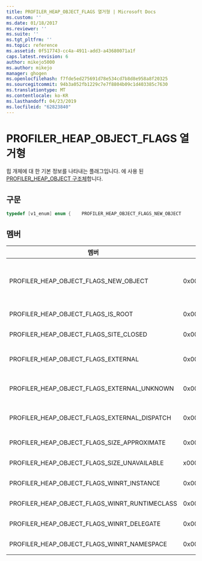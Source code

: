 ```yaml
---
title: PROFILER_HEAP_OBJECT_FLAGS 열거형 | Microsoft Docs
ms.custom: ''
ms.date: 01/18/2017
ms.reviewer: ''
ms.suite: ''
ms.tgt_pltfrm: ''
ms.topic: reference
ms.assetid: 0f517743-cc4a-4911-add3-a43680071a1f
caps.latest.revision: 6
author: mikejo5000
ms.author: mikejo
manager: ghogen
ms.openlocfilehash: f7fde5ed275691d78e534cd7b8d8e958a8f20325
ms.sourcegitcommit: 94b3a052fb1229c7e7f8804b09c1d403385c7630
ms.translationtype: MT
ms.contentlocale: ko-KR
ms.lasthandoff: 04/23/2019
ms.locfileid: "62823840"
---
```

# <a name="profilerheapobjectflags-enumeration"></a>PROFILER_HEAP_OBJECT_FLAGS 열거형
힙 개체에 대 한 기본 정보를 나타내는 플래그입니다. 에 사용 된 [PROFILER_HEAP_OBJECT 구조체](../../winscript/reference/profiler-heap-object-structure.md)합니다.  
  
## <a name="syntax"></a>구문  
  
```cpp
typedef [v1_enum] enum {    PROFILER_HEAP_OBJECT_FLAGS_NEW_OBJECT            = 0x00000001,    PROFILER_HEAP_OBJECT_FLAGS_IS_ROOT               = 0x00000002,    PROFILER_HEAP_OBJECT_FLAGS_SITE_CLOSED           = 0x00000004,    PROFILER_HEAP_OBJECT_FLAGS_EXTERNAL              = 0x00000008,    PROFILER_HEAP_OBJECT_FLAGS_EXTERNAL_UNKNOWN      = 0x00000010,    PROFILER_HEAP_OBJECT_FLAGS_EXTERNAL_DISPATCH     = 0x00000020,    PROFILER_HEAP_OBJECT_FLAGS_SIZE_APPROXIMATE      = 0x00000040,    PROFILER_HEAP_OBJECT_FLAGS_SIZE_UNAVAILABLE      = 0x00000080,    PROFILER_HEAP_OBJECT_FLAGS_NEW_STATE_UNAVAILABLE = 0x00000100,    PROFILER_HEAP_OBJECT_FLAGS_WINRT_INSTANCE        = 0x00000200,    PROFILER_HEAP_OBJECT_FLAGS_WINRT_RUNTIMECLASS    = 0x00000400,    PROFILER_HEAP_OBJECT_FLAGS_WINRT_DELEGATE        = 0x00000800,    PROFILER_HEAP_OBJECT_FLAGS_WINRT_NAMESPACE       = 0x00001000,} PROFILER_HEAP_OBJECT_FLAGS;  
```  
  
## <a name="members"></a>멤버  
  
|멤버|값|설명|  
|------------|-----------|-----------------|  
|PROFILER_HEAP_OBJECT_FLAGS_NEW_OBJECT|0x00000001|이 힙 개체는 이전 힙 열거형 요청 이후 할당 되었습니다. [PROFILER_HEAP_OBJECT_ID 형식](../../winscript/reference/profiler-heap-object-id-type.md) 개체가 수집 되는 경우 값을 다시 사용할 수 있습니다.|  
|PROFILER_HEAP_OBJECT_FLAGS_IS_ROOT|0x00000002|이 힙 개체는 개체 그래프의 루트 개체가입니다.|  
|PROFILER_HEAP_OBJECT_FLAGS_SITE_CLOSED|0x00000004|닫힌 스크립트 사이트에서이 힙 개체는입니다.|  
|PROFILER_HEAP_OBJECT_FLAGS_EXTERNAL|0x00000008|이 힙 개체는 외부 JavaScript 가비지 컬렉션 힙에 할당 되었습니다.|  
|PROFILER_HEAP_OBJECT_FLAGS_EXTERNAL_UNKNOWN|0x00000010|이 힙 개체는 외부 IUnknown 구현 하 고 가비지 컬렉션 힙에 할당 되었습니다.|  
|PROFILER_HEAP_OBJECT_FLAGS_EXTERNAL_DISPATCH|0x00000020|이 힙 개체는 외부 가비지 컬렉션 힙에 할당 된 하 고 IDISPATCH 인터페이스를 구현 합니다.|  
|PROFILER_HEAP_OBJECT_FLAGS_SIZE_APPROXIMATE|0x00000040|이 힙 개체의 크기는 근사치입니다.|  
|PROFILER_HEAP_OBJECT_FLAGS_SIZE_UNAVAILABLE|x00000080|이 힙 개체의 크기를 사용할 수 없는 경우|  
|PROFILER_HEAP_OBJECT_FLAGS_WINRT_INSTANCE|0x00000200|힙 개체는 Windows 런타임 인스턴스입니다.|  
|PROFILER_HEAP_OBJECT_FLAGS_WINRT_RUNTIMECLASS|0x00000400|힙 개체는 Windows 런타임 런타임 클래스입니다.|  
|PROFILER_HEAP_OBJECT_FLAGS_WINRT_DELEGATE|0x00000800|힙 개체는 Windows 런타임 대리자입니다.|  
|PROFILER_HEAP_OBJECT_FLAGS_WINRT_NAMESPACE|0x00001000|힙 개체는 Windows 런타임 네임 스페이스입니다.|